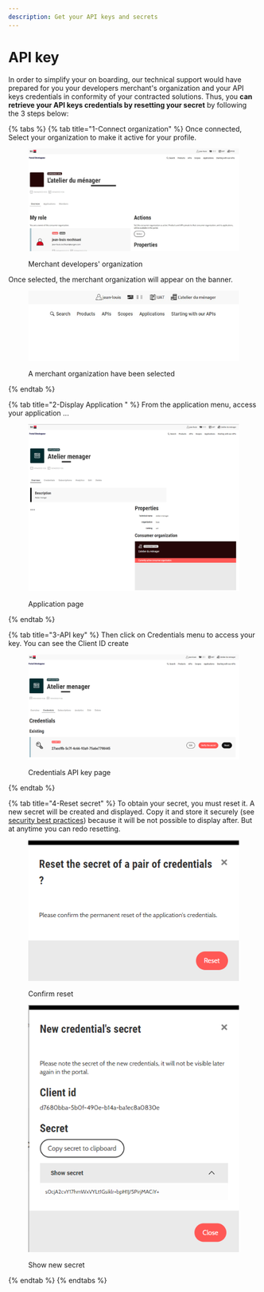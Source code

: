 ```yaml
---
description: Get your API keys and secrets
---
```


# API key

In order to simplify your on boarding, our technical support would have prepared for you your developers merchant's organization and your API keys credentials in conformity of your contracted solutions. Thus, you **can retrieve your API keys credentials by resetting your secret** by following the 3 steps below:

{% tabs %}
{% tab title="1-Connect organization" %}
Once connected, Select your organization to make it active for your profile.

<figure><img src="../../.gitbook/assets/Annotation 2023-04-24 152921.jpg" alt=""><figcaption><p>Merchant developers' organization</p></figcaption></figure>

Once selected, the merchant organization will appear on the banner.

<figure><img src="../../.gitbook/assets/Annotation 2023-04-24 153308.jpg" alt=""><figcaption><p>A merchant organization have been selected</p></figcaption></figure>
{% endtab %}

{% tab title="2-Display Application " %}
From the application menu, access your application ...

<figure><img src="../../.gitbook/assets/image.png" alt=""><figcaption><p>Application page</p></figcaption></figure>
{% endtab %}

{% tab title="3-API key" %}
Then click on Credentials menu to access your key. You can see the Client ID create

<figure><img src="../../.gitbook/assets/image (1).png" alt=""><figcaption><p>Credentials API key page</p></figcaption></figure>
{% endtab %}

{% tab title="4-Reset secret" %}
To obtain your secret, you must reset it. A new secret will be created and displayed. Copy it and store it securely (see [security best practices](../../security/security-best-practices.md)) because it will be not possible to display after. But at anytime you can redo resetting.

<figure><img src="../../.gitbook/assets/image (8).png" alt=""><figcaption><p>Confirm reset</p></figcaption></figure>

<figure><img src="../../.gitbook/assets/image (9).png" alt=""><figcaption><p>Show new secret</p></figcaption></figure>
{% endtab %}
{% endtabs %}
